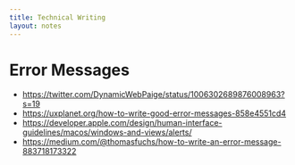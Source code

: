```yaml
---
title: Technical Writing
layout: notes
---
```


# Error Messages

* https://twitter.com/DynamicWebPaige/status/1006302689876008963?s=19
* https://uxplanet.org/how-to-write-good-error-messages-858e4551cd4
* https://developer.apple.com/design/human-interface-guidelines/macos/windows-and-views/alerts/
* https://medium.com/@thomasfuchs/how-to-write-an-error-message-883718173322
